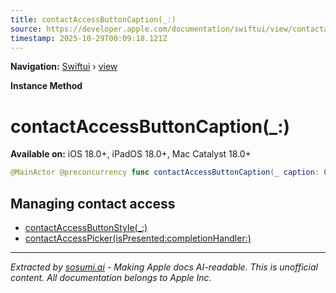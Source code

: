 ```yaml
---
title: contactAccessButtonCaption(_:)
source: https://developer.apple.com/documentation/swiftui/view/contactaccessbuttoncaption(_:)
timestamp: 2025-10-29T00:09:18.121Z
---
```


**Navigation:** [Swiftui](/documentation/swiftui) › [view](/documentation/swiftui/view)

**Instance Method**

# contactAccessButtonCaption(_:)

**Available on:** iOS 18.0+, iPadOS 18.0+, Mac Catalyst 18.0+

```swift
@MainActor @preconcurrency func contactAccessButtonCaption(_ caption: ContactAccessButton.Caption) -> some View
```

## Managing contact access

- [contactAccessButtonStyle(_:)](/documentation/swiftui/view/contactaccessbuttonstyle(_:))
- [contactAccessPicker(isPresented:completionHandler:)](/documentation/swiftui/view/contactaccesspicker(ispresented:completionhandler:))

---

*Extracted by [sosumi.ai](https://sosumi.ai) - Making Apple docs AI-readable.*
*This is unofficial content. All documentation belongs to Apple Inc.*
